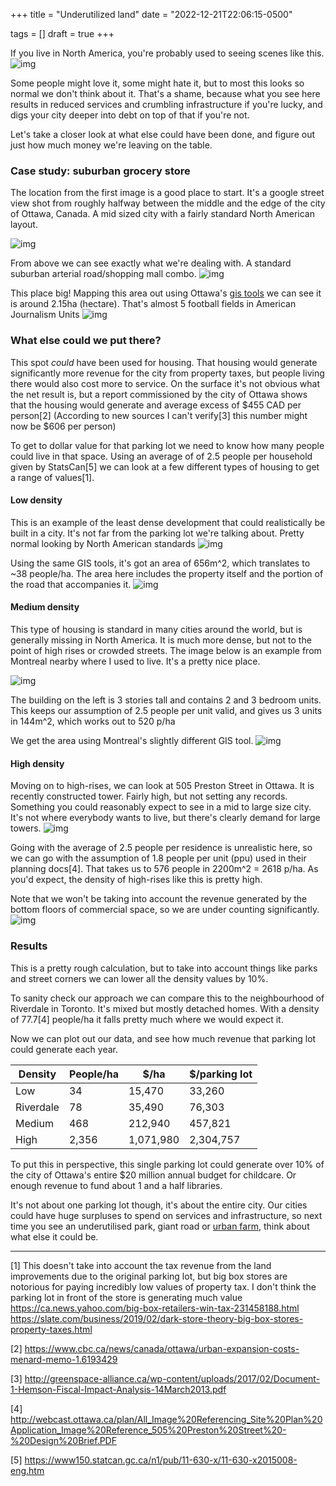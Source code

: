 +++
title = "Underutilized land"
date = "2022-12-21T22:06:15-0500"

tags = []
draft = true
+++

If you live in North America, you're probably used to seeing scenes like this.
![img](/static/img/underutilized_land/20221203204541.png)

Some people might love it, some might hate it, but to most this looks so normal we don't think about it. That's a shame, because what you see here results in reduced services and crumbling infrastructure if you're lucky, and digs your city deeper into debt on top of that if you're not.

Let's take a closer look at what else could have been done, and figure out just how much money we're leaving on the table.

### Case study: suburban grocery store
The location from the first image is a good place to start. It's a google street view shot from roughly halfway between the middle and the edge of the city of Ottawa, Canada. A mid sized city with a fairly standard North American layout.

![img](/static/img/underutilized_land/20221212214725.png)

From above we can see exactly what we're dealing with. A standard suburban arterial road/shopping mall combo.
![img](/static/img/underutilized_land/20221212214408.png)

This place big! Mapping this area out using Ottawa's [gis tools](https://maps.ottawa.ca/geoottawa/) we can see it is around 2.15ha (hectare). That's almost 5 football fields in American Journalism Units
![img](/static/img/underutilized_land/20221203213701.png)

### What else could we put there?
This spot *could* have been used for housing. That housing would generate significantly more revenue for the city from property taxes, but people living there would also cost more to service. On the surface it's not obvious what the net result is, but a report commissioned by the city of Ottawa shows that the housing would generate and average excess of $455 CAD per person[2] (According to new sources I can't verify[3] this number might now be $606 per person)

To get to dollar value for that parking lot we need to know how many people could live in that space. Using an average of of 2.5 people per household given by StatsCan[5] we can look at a few different types of housing to get a range of values[1].

#### Low density
This is an example of the least dense development that could realistically be built in a city. It's not far from the parking lot we're talking about. Pretty normal looking by North American standards
![img](/static/img/underutilized_land/20221204234722.png)

Using the same GIS tools, it's got an area of 656m^2, which translates to ~38 people/ha. The area here includes the property itself and the portion of the road that accompanies it. 
![img](/static/img/underutilized_land/20221204235255.png)

#### Medium density
This type of housing is standard in many cities around the world, but is generally missing in North America. It is much more dense, but not to the point of high rises or crowded streets. The image below is an example from Montreal nearby where I used to live. It's a pretty nice place.

![img](/static/img/underutilized_land/20221204114820.png)

The building on the left is 3 stories tall and contains 2 and 3 bedroom units. This keeps our assumption of 2.5 people per unit valid, and gives us 3 units in 144m^2, which works out to 520 p/ha

We get the area using Montreal's slightly different GIS tool.
![img](/static/img/underutilized_land/20221205000000.png)

#### High density
Moving on to high-rises, we can look at 505 Preston Street in Ottawa. It is recently constructed tower. Fairly high, but not setting any records. Something you could reasonably expect to see in a mid to large size city. It's not where everybody wants to live, but there's clearly demand for large towers.
![img](/static/img/underutilized_land/20221205000421.png)


Going with the average of 2.5 people per residence is unrealistic here, so we can go with the assumption of 1.8 people per unit (ppu) used in their planning docs[4]. That takes us to 576 people in 2200m^2 = 2618 p/ha. As you'd expect, the density of high-rises like this is pretty high.

Note that we won't be taking into account the revenue generated by the bottom floors of commercial space, so we are under counting significantly.
![img](/static/img/underutilized_land/20221205000835.png)

### Results
This is a pretty rough calculation, but to take into account things like parks and street corners we can lower all the density values by 10%.

To sanity check our approach we can compare this to the neighbourhood of Riverdale in Toronto. It's mixed but mostly detached homes. With a density of 77.7[4] people/ha it falls pretty much where we would expect it.

Now we can plot out our data, and see how much revenue that parking lot could generate each year.

| Density | People/ha | $/ha | $/parking lot |
| - | - | - | - |
| Low  | 34 | 15,470 | 33,260
| Riverdale | 78| 35,490 |76,303
| Medium | 468 | 212,940 | 457,821
| High | 2,356 | 1,071,980 | 2,304,757

To put this in perspective, this single parking lot could generate over 10% of the city of Ottawa's entire $20 million annual budget for childcare. Or enough revenue to fund about 1 and a half libraries.

It's not about one parking lot though, it's about the entire city. Our cities could have huge surpluses to spend on services and infrastructure, so next time you see an underutilised park, giant road or [urban farm](https://agriculture.canada.ca/en/contact/central-experimental-farm), think about what else it could be.

---
[1] This doesn't take into account the tax revenue from the land improvements due to the original parking lot, but big box stores are notorious for paying incredibly low values of property tax. I don't think the parking lot in front of the store is generating much value
https://ca.news.yahoo.com/big-box-retailers-win-tax-231458188.html
https://slate.com/business/2019/02/dark-store-theory-big-box-stores-property-taxes.html

[2] https://www.cbc.ca/news/canada/ottawa/urban-expansion-costs-menard-memo-1.6193429

[3] http://greenspace-alliance.ca/wp-content/uploads/2017/02/Document-1-Hemson-Fiscal-Impact-Analysis-14March2013.pdf

[4] http://webcast.ottawa.ca/plan/All_Image%20Referencing_Site%20Plan%20Application_Image%20Reference_505%20Preston%20Street%20-%20Design%20Brief.PDF

[5] https://www150.statcan.gc.ca/n1/pub/11-630-x/11-630-x2015008-eng.htm

